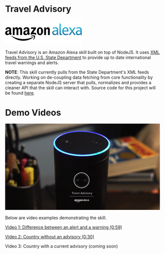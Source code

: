 # Travel Advisory

![Amazon Alexa logo](./docs/amazon_alexa_logo.jpg)

Travel Advisory is an Amazon Alexa skill built on top of NodeJS. It uses [XML feeds from the U.S. State Department](https://www.state.gov/developer/) to provide up to date international travel warnings and alerts.

**NOTE**: This skill currently pulls from the State Department's XML feeds directly. Working on de-coupling data fetching from core functionality by creating a separate NodeJS server that pulls, normalizes and provides a cleaner API that the skill can interact with. Source code for this project will be found [here](https://github.com/hidace/alexa-travel-advisory-api).

# Demo Videos

![Demo video screenshot](./docs/video.png)

Below are video examples demonstrating the skill. 

[Video 1: Difference between an alert and a warning (0:59)](https://vimeo.com/220098425)

[Video 2: Country without an advisory (0:30)](https://vimeo.com/220097793)

Video 3: Country with a current advisory (coming soon)